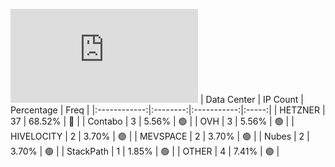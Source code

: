 ![Diagramm](https://github.com/obajay/StateSync-snapshots/blob/main/Projects/Uptick/1/README.md)
| Data Center | IP Count | Percentage | Freq |
|:------------:|:--------:|:-----------:|:-----:|
| HETZNER | 37 | 68.52% | 🔴 |
| Contabo | 3 | 5.56% | 🟢 |
| OVH | 3 | 5.56% | 🟢 |
| HIVELOCITY | 2 | 3.70% | 🟢 |
| MEVSPACE | 2 | 3.70% | 🟢 |
| Nubes | 2 | 3.70% | 🟢 |
| StackPath | 1 | 1.85% | 🟢 |
| OTHER | 4 | 7.41% | 🟢 |